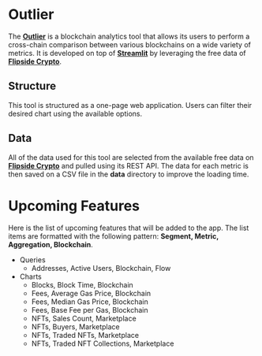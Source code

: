 # Outlier

The **[Outlier](https://outlier.streamlit.app)** is a blockchain analytics tool that allows its users to perform a cross-chain comparison between various blockchains on a wide variety of metrics. It is developed on top of **[Streamlit](https://streamlit.io)** by leveraging the free data of **[Flipside Crypto](https://flipsidecrypto.xyz)**.

## Structure

This tool is structured as a one-page web application. Users can filter their desired chart using the available options.

## Data

All of the data used for this tool are selected from the available free data on **[Flipside Crypto](https://flipsidecrypto.xyz)** and pulled using its REST API. The data for each metric is then saved on a CSV file in the **data** directory to improve the loading time.

# Upcoming Features
Here is the list of upcoming features that will be added to the app. The list items are formatted with the following pattern: **Segment, Metric, Aggregation, Blockchain**.
- Queries
  - Addresses, Active Users, Blockchain, Flow
- Charts
  - Blocks, Block Time, Blockchain
  - Fees, Average Gas Price, Blockchain
  - Fees, Median Gas Price, Blockchain
  - Fees, Base Fee per Gas, Blockchain
  - NFTs, Sales Count, Marketplace
  - NFTs, Buyers, Marketplace
  - NFTs, Traded NFTs, Marketplace
  - NFTs, Traded NFT Collections, Marketplace
